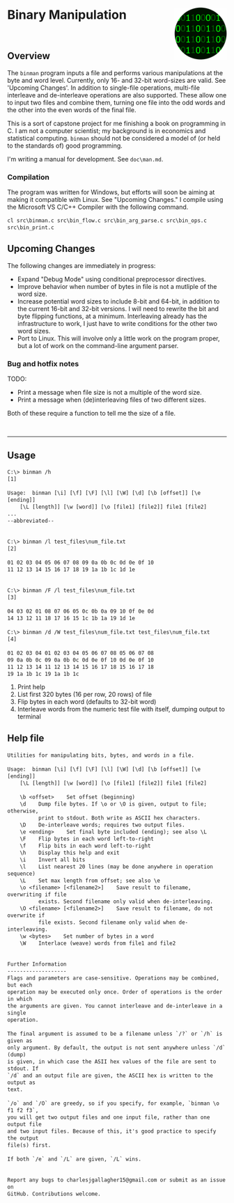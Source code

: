 # Binary Manipulation <img src="doc\logo.png" align="right" height=120 />



&nbsp;


## Overview
The `binman` program inputs a file and performs various manipulations at the byte and word level. Currently, only 16- and 32-bit word-sizes are valid. See 'Upcoming Changes'. In addition to single-file operations, multi-file interleave and de-interleave operations are also supported. These allow one to input two files and combine them, turning one file into the odd words and the other into the even words of the final file.

This is a sort of capstone project for me finishing a book on programming in C. I am not a computer scientist; my background is in economics and statistical computing. `binman` should not be considered a model of (or held to the standards of) good programming.

I'm writing a manual for development. See `doc\man.md`.

### Compilation
The program was written for Windows, but efforts will soon be aiming at making it compatible with Linux. See "Upcoming Changes." I compile using the Microsoft VS C/C++ Compiler with the following command.

```raw
cl src\binman.c src\bin_flow.c src\bin_arg_parse.c src\bin_ops.c src\bin_print.c
```


## Upcoming Changes
The following changes are immediately in progress:

- Expand "Debug Mode" using conditional preprocessor directives.
- Improve behavior when number of bytes in file is not a mutliple of the word size.
- Increase potential word sizes to include 8-bit and 64-bit, in addition to the current 16-bit and 32-bit versions. I will need to rewrite the bit and byte flipping functions, at a minimum. Interleaving already has the infrastructure to work, I just have to write conditions for the other two word sizes.
- Port to Linux. This will involve only a little work on the program proper, but a lot of work on the command-line argument parser.

### Bug and hotfix notes
TODO:

- Print a message when file size is not a multiple of the word size.
- Print a message when (de)interleaving files of two different sizes.

Both of these require a function to tell me the size of a file. 

&nbsp;

---

## Usage

```raw
C:\> binman /h                                                      [1]

Usage:  binman [\i] [\f] [\F] [\l] [\W] [\d] [\b [offset]] [\e [ending]]
    [\L [length]] [\w [word]] [\o [file1] [file2]] file1 [file2]
...
--abbreviated--


C:\> binman /l test_files\num_file.txt                              [2]

01 02 03 04 05 06 07 08 09 0a 0b 0c 0d 0e 0f 10
11 12 13 14 15 16 17 18 19 1a 1b 1c 1d 1e


C:\> binman /F /l test_files\num_file.txt                           [3]

04 03 02 01 08 07 06 05 0c 0b 0a 09 10 0f 0e 0d
14 13 12 11 18 17 16 15 1c 1b 1a 19 1d 1e

C:\> binman /d /W test_files\num_file.txt test_files\num_file.txt   [4]

01 02 03 04 01 02 03 04 05 06 07 08 05 06 07 08
09 0a 0b 0c 09 0a 0b 0c 0d 0e 0f 10 0d 0e 0f 10
11 12 13 14 11 12 13 14 15 16 17 18 15 16 17 18
19 1a 1b 1c 19 1a 1b 1c
```

1. Print help
2. List first 320 bytes (16 per row, 20 rows) of file
3. Flip bytes in each word (defaults to 32-bit word)
4. Interleave words from the numeric test file with itself, dumping output to terminal

## Help file
```raw
Utilities for manipulating bits, bytes, and words in a file.

Usage:  binman [\i] [\f] [\F] [\l] [\W] [\d] [\b [offset]] [\e [ending]]
    [\L [length]] [\w [word]] [\o [file1] [file2]] file1 [file2]

    \b <offset>    Set offset (beginning)
    \d    Dump file bytes. If \o or \O is given, output to file; otherwise,
          print to stdout. Both write as ASCII hex characters.
    \D    De-interleave words; requires two output files.
    \e <ending>    Set final byte included (ending); see also \L
    \F    Flip bytes in each word left-to-right
    \f    Flip bits in each word left-to-right
    \h    Display this help and exit
    \i    Invert all bits
    \l    List nearest 20 lines (may be done anywhere in operation sequence)
    \L    Set max length from offset; see also \e
    \o <filename> [<filename2>]    Save result to filename, overwriting if file
          exists. Second filename only valid when de-interleaving.
    \O <filename> [<filename2>]    Save result to filename, do not overwrite if
          file exists. Second filename only valid when de-interleaving.
    \w <bytes>    Set number of bytes in a word
    \W    Interlace (weave) words from file1 and file2


Further Information
-------------------
Flags and parameters are case-sensitive. Operations may be combined, but each
operation may be executed only once. Order of operations is the order in which
the arguments are given. You cannot interleave and de-interleave in a single
operation.

The final argument is assumed to be a filename unless `/?` or `/h` is given as
only argument. By default, the output is not sent anywhere unless `/d` (dump)
is given, in which case the ASII hex values of the file are sent to stdout. If
`/d` and an output file are given, the ASCII hex is written to the output as
text.

`/o` and `/O` are greedy, so if you specify, for example, `binman \o f1 f2 f3`,
you will get two output files and one input file, rather than one output file
and two input files. Because of this, it's good practice to specify the output
file(s) first.

If both `/e` and `/L` are given, `/L` wins.


Report any bugs to charlesjgallagher15@gmail.com or submit as an issue on
GitHub. Contributions welcome.
```
